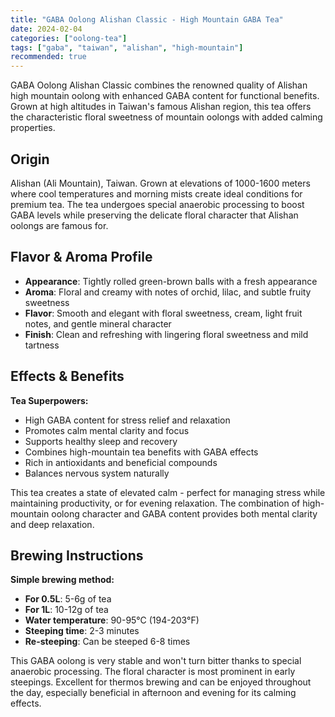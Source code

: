 ```yaml
---
title: "GABA Oolong Alishan Classic - High Mountain GABA Tea"
date: 2024-02-04
categories: ["oolong-tea"]
tags: ["gaba", "taiwan", "alishan", "high-mountain"]
recommended: true
---
```


GABA Oolong Alishan Classic combines the renowned quality of Alishan high mountain oolong with enhanced GABA content for functional benefits. Grown at high altitudes in Taiwan's famous Alishan region, this tea offers the characteristic floral sweetness of mountain oolongs with added calming properties.

## Origin

Alishan (Ali Mountain), Taiwan. Grown at elevations of 1000-1600 meters where cool temperatures and morning mists create ideal conditions for premium tea. The tea undergoes special anaerobic processing to boost GABA levels while preserving the delicate floral character that Alishan oolongs are famous for.

## Flavor & Aroma Profile

- **Appearance**: Tightly rolled green-brown balls with a fresh appearance
- **Aroma**: Floral and creamy with notes of orchid, lilac, and subtle fruity sweetness
- **Flavor**: Smooth and elegant with floral sweetness, cream, light fruit notes, and gentle mineral character
- **Finish**: Clean and refreshing with lingering floral sweetness and mild tartness

## Effects & Benefits

**Tea Superpowers:**
- High GABA content for stress relief and relaxation
- Promotes calm mental clarity and focus
- Supports healthy sleep and recovery
- Combines high-mountain tea benefits with GABA effects
- Rich in antioxidants and beneficial compounds
- Balances nervous system naturally

This tea creates a state of elevated calm - perfect for managing stress while maintaining productivity, or for evening relaxation. The combination of high-mountain oolong character and GABA content provides both mental clarity and deep relaxation.

## Brewing Instructions

**Simple brewing method:**
- **For 0.5L**: 5-6g of tea
- **For 1L**: 10-12g of tea
- **Water temperature**: 90-95°C (194-203°F)
- **Steeping time**: 2-3 minutes
- **Re-steeping**: Can be steeped 6-8 times

This GABA oolong is very stable and won't turn bitter thanks to special anaerobic processing. The floral character is most prominent in early steepings. Excellent for thermos brewing and can be enjoyed throughout the day, especially beneficial in afternoon and evening for its calming effects.
